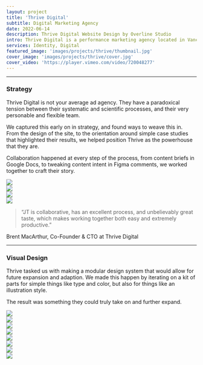 ```yaml
---
layout: project
title: 'Thrive Digital'
subtitle: Digital Marketing Agency
date: 2022-06-14
description: Thrive Digital Website Design by Overline Studio
intro: Thrive Digital is a performance marketing agency located in Vancouver, Canada. They plan, implement, and optimize online advertising campaigns that are seen by millions of people around the world. We worked with them to define a new content strategy for their website, and brought their brand to life through a UI design system.
services: Identity, Digital
featured_image: 'images/projects/thrive/thumbnail.jpg'
cover_image: 'images/projects/thrive/cover.jpg'
cover_video: 'https://player.vimeo.com/video/720048277'
---
```


<hr class="span-12" />

<div class="span-12 md-span-6">
    <h3 class="displayLarge">Strategy</h3>
</div>

<div class="span-12 md-span-6 md-start-7">
    <p>Thrive Digital is not your average ad agency. They have a paradoxical tension between their systematic and scientific processes, and their very personable and flexible team.</p>
    <p>We captured this early on in strategy, and found ways to weave this in. From the design of the site, to the orientation around simple case studies that highlighted their results, we helped position Thrive as the powerhouse that they are.</p>
    <p>Collaboration happened at every step of the process, from content briefs in Google Docs, to tweaking content intent in Figma comments, we worked together to craft their story.</p>
</div>

<div class="span-12 pt2">
    <img src="{{ '/images/projects/thrive/content-strategy.jpg' | relative_url }}" />
</div>

<div class="span-12 sm-span-6 pt1 lg-pt2">
     <img src="{{ '/images/projects/thrive/lofis.jpg' | relative_url }}" />
</div>
<div class="span-12 sm-span-6 sm-start-7 pt1 lg-pt2">
    <img src="{{ '/images/projects/thrive/comments.jpg' | relative_url }}" />
</div>

<div class="span-12 pt2">
    <img src="{{ '/images/projects/thrive/wireframes.jpg' | relative_url }}" />
</div>

<div class="span-12 md-span-10 pb6 mb6 mt10">
    <blockquote><span>“</span>JT is collaborative, has an excellent process, and unbelievably great taste, which makes working together both easy and extremely productive.”</blockquote>
    <p>Brent MacArthur, Co-Founder & CTO at Thrive Digital</p>
</div>

<hr class="span-12" />

<div class="span-12 md-span-6">
    <h3 class="displayLarge">Visual Design</h3>
</div>

<div class="span-12 md-span-6 md-start-7">
    <p>Thrive tasked us with making a modular design system that would allow for future expansion and adaption. We made this happen by iterating on a kit of parts for simple things like type and color, but also for things like an illustration style.</p>
    <p>The result was something they could truly take on and further expand.</p>
</div>

<div class="span-12 sm-span-6 pt1 lg-pt2">
     <img src="{{ '/images/projects/thrive/ui-kit.jpg' | relative_url }}" />
</div>
<div class="span-12 sm-span-6 sm-start-7 pt1 lg-pt2">
    <img src="{{ '/images/projects/thrive/mobile-pieces.jpg' | relative_url }}" />
</div>

<div class="span-12 pt2">
    <img src="{{ '/images/projects/thrive/illustration-kit.jpg' | relative_url }}" />
</div>


<div class="span-12 pt2">
    <img src="{{ '/images/projects/thrive/site.jpg' | relative_url }}" />
</div>

<div class="span-12 pt2">
    <img src="{{ '/images/projects/thrive/desktop-mock-home.jpg' | relative_url }}" />
</div>

<div class="span-12 sm-span-6 pt1 lg-pt2">
     <img src="{{ '/images/projects/thrive/mobile-mock-process.jpg' | relative_url }}" />
</div>
<div class="span-12 sm-span-6 sm-start-7 pt1 lg-pt2">
    <img src="{{ '/images/projects/thrive/illustration.jpg' | relative_url }}" />
</div>

<div class="span-12 pt2">
    <img src="{{ '/images/projects/thrive/desktop-designs.jpg' | relative_url }}" />
</div>
